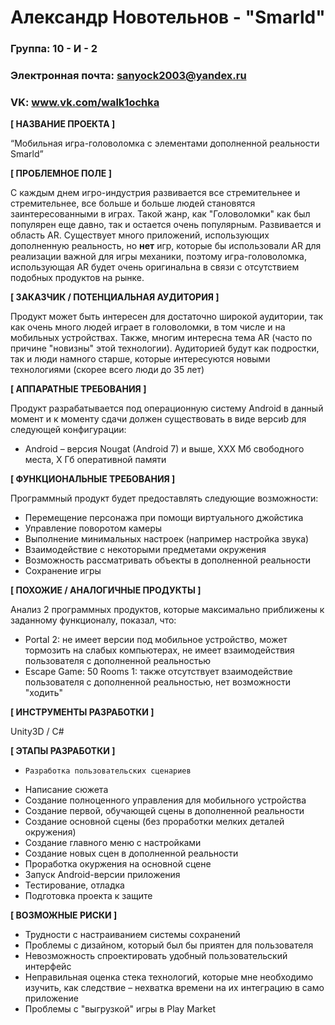 # Александр Новотельнов - "Smarld"

### Группа: 10 - И - 2
### Электронная почта: sanyock2003@yandex.ru
### VK: www.vk.com/walk1ochka


**[ НАЗВАНИЕ ПРОЕКТА ]**

“Мобильная игра-головоломка с элементами дополненной реальности Smarld”

**[ ПРОБЛЕМНОЕ ПОЛЕ ]**

С каждым днем игро-индустрия развивается все стремительнее и стремительнее, все больше и больше людей становятся заинтересованными в играх. Такой жанр, как "Головоломки" как был популярен еще давно, так и остается очень популярным. Развивается и область AR. Существует много приложений, использующих дополненную реальность, но **нет** игр, которые бы использовали AR для реализации важной для игры механики, поэтому игра-головоломка, использующая AR будет очень оригинальна в связи с отсутствием подобных продуктов на рынке.

**[ ЗАКАЗЧИК / ПОТЕНЦИАЛЬНАЯ АУДИТОРИЯ ]**

Продукт может быть интересен для достаточно широкой аудитории, так как очень много людей играет в головоломки, в том числе и на мобильных устройствах. Также, многим интересна тема AR (часто по причине "новизны" этой технологии). Аудиторией будут как подростки, так и люди намного старше, которые интересуются новыми технологиями (скорее всего люди до 35 лет)

**[ АППАРАТНЫЕ ТРЕБОВАНИЯ ]** 

Продукт разрабатывается под операционную систему Android в данный момент и к моменту сдачи должен существовать в виде версиb для следующей конфигурации:

* Android – версия Nougat (Android 7) и выше,  ХХХ Мб свободного места, Х Гб оперативной памяти

**[ ФУНКЦИОНАЛЬНЫЕ ТРЕБОВАНИЯ ]**

Программный продукт будет предоставлять следующие возможности:
* Перемещение персонажа при помощи виртуального джойстика 
* Управление поворотом камеры 
* Выполнение минимальных настроек (например настройка звука) 
* Взаимодействие с некоторыми предметами окружения
* Возможность рассматривать объекты в дополненной реальности
* Сохранение игры

**[ ПОХОЖИЕ / АНАЛОГИЧНЫЕ ПРОДУКТЫ ]**

Анализ 2 программных продуктов, которые максимально приближены к заданному функционалу, показал, что:

* Portal 2: не имеет версии под мобильное устройство, может тормозить на слабых компьютерах, не имеет взаимодействия пользователя с дополненной реальностью
*	Escape Game: 50 Rooms 1: также отсутствует взаимодействие пользователя с дополненной реальностью, нет возможности "ходить"

**[ ИНСТРУМЕНТЫ РАЗРАБОТКИ ]**

Unity3D / C#

**[ ЭТАПЫ РАЗРАБОТКИ ]**

*	  Разработка пользовательских сценариев
*   Написание сюжета
*   Создание полноценного управления для мобильного устройства
*   Создание первой, обучающей сцены в дополненной реальности
*   Создание основной сцены (без проработки мелких деталей окружения)
*   Создание главного меню с настройками
*   Создание новых сцен в дополненной реальности
*   Проработка окуржения на основной сцене
*   Запуск Android-версии приложения
*   Тестирование, отладка
*   Подготовка проекта к защите

**[ ВОЗМОЖНЫЕ РИСКИ ]**

*	Трудности с настраиванием системы сохранений
*	Проблемы с дизайном, который был бы приятен для пользователя
*	Невозможность спроектировать удобный пользовательский интерфейс 
*	Неправильная оценка стека технологий, которые мне необходимо изучить, как следствие – нехватка времени на их интеграцию в само приложение
* Проблемы с "выгрузкой" игры в Play Market
